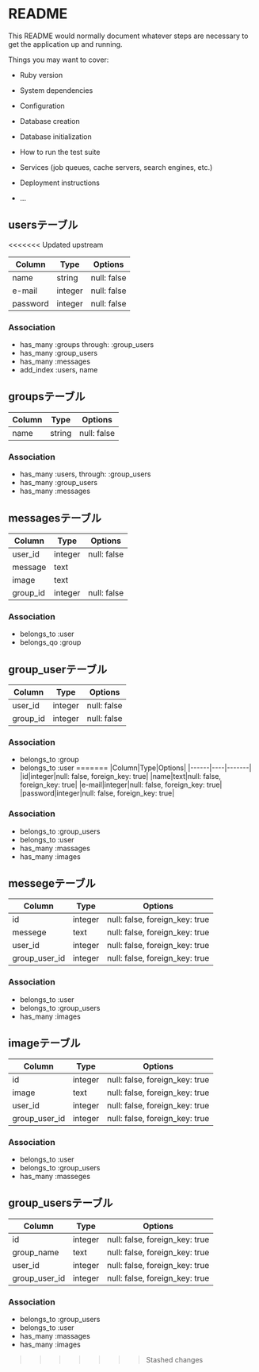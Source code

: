 # README

This README would normally document whatever steps are necessary to get the
application up and running.

Things you may want to cover:

* Ruby version

* System dependencies

* Configuration

* Database creation

* Database initialization

* How to run the test suite

* Services (job queues, cache servers, search engines, etc.)

* Deployment instructions

* ...

## usersテーブル
<<<<<<< Updated upstream

|Column|Type|Options|
|------|----|-------|
|name|string|null: false|
|e-mail|integer|null: false|
|password|integer|null: false|

### Association
- has_many :groups through: :group_users
- has_many :group_users
- has_many :messages
- add_index :users, name


## groupsテーブル

|Column|Type|Options|
|------|----|-------|
|name|string|null: false|

### Association
- has_many :users, through: :group_users
- has_many :group_users
- has_many :messages

## messagesテーブル

|Column|Type|Options|
|------|----|-------|
|user_id|integer|null: false|
|message|text||
|image|text||
|group_id|integer|null: false|


### Association
- belongs_to :user
- belongs_qo :group


## group_userテーブル

|Column|Type|Options|
|------|----|-------|
|user_id|integer|null: false|
|group_id|integer|null: false|

### Association
- belongs_to :group
- belongs_to :user
=======
|Column|Type|Options|
|------|----|-------|
|id|integer|null: false, foreign_key: true|
|name|text|null: false, foreign_key: true|
|e-mail|integer|null: false, foreign_key: true|
|password|integer|null: false, foreign_key: true|
### Association
- belongs_to :group_users
- belongs_to :user
- has_many :massages
- has_many :images


## messegeテーブル
|Column|Type|Options|
|------|----|-------|
|id|integer|null: false, foreign_key: true|
|messege|text|null: false, foreign_key: true|
|user_id|integer|null: false, foreign_key: true|
|group_user_id|integer|null: false, foreign_key: true|
### Association
- belongs_to :user
- belongs_to :group_users
- has_many :images


## imageテーブル
|Column|Type|Options|
|------|----|-------|
|id|integer|null: false, foreign_key: true|
|image|text|null: false, foreign_key: true|
|user_id|integer|null: false, foreign_key: true|
|group_user_id|integer|null: false, foreign_key: true|
### Association
- belongs_to :user
- belongs_to :group_users
- has_many :masseges


## group_usersテーブル
|Column|Type|Options|
|------|----|-------|
|id|integer|null: false, foreign_key: true|
|group_name|text|null: false, foreign_key: true|
|user_id|integer|null: false, foreign_key: true|
|group_user_id|integer|null: false, foreign_key: true|
### Association
- belongs_to :group_users
- belongs_to :user
- has_many :massages
- has_many :images
>>>>>>> Stashed changes
